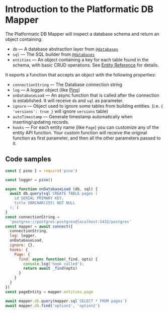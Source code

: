 # Introduction to the Platformatic DB Mapper

The Platformatic DB Mapper will inspect a database schema and return an object containing:

- `db` — A database abstraction layer from [`@databases`](https://www.atdatabases.org/)
- `sql` — The SQL builder from [`@databases`](https://www.atdatabases.org/)
- `entities` — An object containing a key for each table found in the schema, with basic CRUD operations. See [Entity Reference](./entities/introduction.md) for details.

It exports a function that accepts an object with the following properties:

- `connectionString` — The Database connection string
- `log` — A logger object (like [Pino](https://getpino.io))
- `onDatabaseLoad` — An async function that is called after the connection is established. It will receive `db` and `sql` as parameter.
- `ignore` — Object used to ignore some tables from building entities. (i.e. `{ 'versions': true }` will ignore `versions` table)
- `autoTimestamp` — Generate timestamp automatically when inserting/updating records.
- `hooks` — For each entity name (like `Page`) you can customize any of the entity API function. Your custom function will receive the original function as first parameter, and then all the other parameters passed to it.

## Code samples

```javascript
const { pino } = require('pino')

const logger = pino()

async function onDatabaseLoad (db, sql) {
  await db.query(sql`CREATE TABLE pages (
    id SERIAL PRIMARY KEY,
    title VARCHAR(255) NOT NULL
  );`)
}
const connectionString =
  'postgres://postgres:postgres@localhost:5432/postgres'
const mapper = await connect({
  connectionString,
  log: logger,
  onDatabaseLoad,
  ignore: {},
  hooks: {
    Page: {
      find: async function(_find, opts) {
        console.log('hook called');
        return await _find(opts)
      }
    }
  }
})
const pageEntity = mapper.entities.page

await mapper.db.query(mapper.sql`SELECT * FROM pages`)
await mapper.db.find('option1', 'option2')
```
